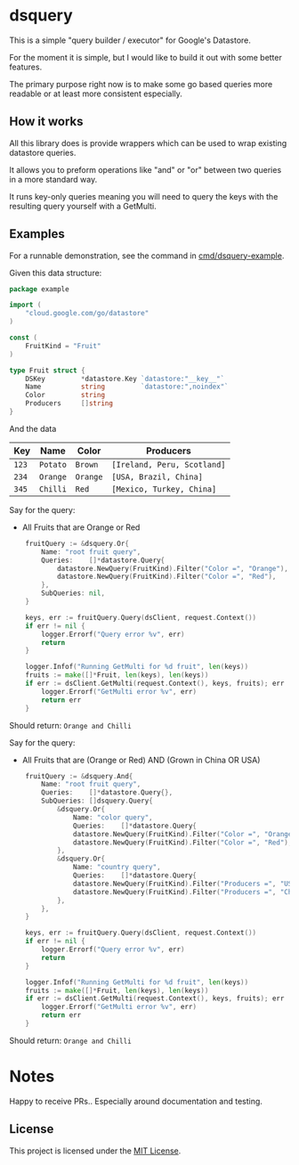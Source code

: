 # dsquery

This is a simple "query builder / executor" for Google's Datastore.

For the moment it is simple, but I would like to build it out with some better features.

The primary purpose right now is to make some go based queries more readable or at least more consistent especially.

## How it works

All this library does is provide wrappers which can be used to wrap existing datastore queries.

It allows you to preform operations like "and" or "or" between two queries
in a more standard way.

It runs key-only queries meaning you will need to query the keys with the resulting query
yourself with a GetMulti.

## Examples

For a runnable demonstration, see the command in [cmd/dsquery-example](cmd/dsquery-example).

Given this data structure:
```go
package example

import (
	"cloud.google.com/go/datastore"
)

const (
	FruitKind = "Fruit"
)

type Fruit struct {
	DSKey         *datastore.Key `datastore:"__key__"`
	Name          string         `datastore:",noindex"`
	Color         string
	Producers     []string
}
```

And the data

| Key | Name | Color | Producers |
| --- | --- | --- | --- |
| `123` | `Potato` | `Brown` | `[Ireland, Peru, Scotland]` |
| `234` | `Orange` | `Orange` | `[USA, Brazil, China]` |
| `345` | `Chilli` | `Red` | `[Mexico, Turkey, China]` |

Say for the query:
* All Fruits that are Orange or Red
```go
    fruitQuery := &dsquery.Or{
        Name: "root fruit query",
		Queries:    []*datastore.Query{
            datastore.NewQuery(FruitKind).Filter("Color =", "Orange"),
            datastore.NewQuery(FruitKind).Filter("Color =", "Red"),
        },
		SubQueries: nil,
    }

	keys, err := fruitQuery.Query(dsClient, request.Context())
    if err != nil {
        logger.Errorf("Query error %v", err)
        return
    }

	logger.Infof("Running GetMulti for %d fruit", len(keys))
	fruits := make([]*Fruit, len(keys), len(keys))
	if err := dsClient.GetMulti(request.Context(), keys, fruits); err != nil {
		logger.Errorf("GetMulti error %v", err)
		return err
	}

```
Should return: ```Orange and Chilli```

Say for the query:
* All Fruits that are (Orange or Red) AND (Grown in China OR USA)
```go
    fruitQuery := &dsquery.And{
        Name: "root fruit query",
        Queries:    []*datastore.Query{},
        SubQueries: []dsquery.Query{
            &dsquery.Or{
                Name: "color query",
                Queries:    []*datastore.Query{
                datastore.NewQuery(FruitKind).Filter("Color =", "Orange"),
                datastore.NewQuery(FruitKind).Filter("Color =", "Red"),
            },
            &dsquery.Or{
                Name: "country query",
                Queries:    []*datastore.Query{
                datastore.NewQuery(FruitKind).Filter("Producers =", "USA"),
                datastore.NewQuery(FruitKind).Filter("Producers =", "China"),
            },
        },
    }

	keys, err := fruitQuery.Query(dsClient, request.Context())
    if err != nil {
        logger.Errorf("Query error %v", err)
        return
    }

	logger.Infof("Running GetMulti for %d fruit", len(keys))
	fruits := make([]*Fruit, len(keys), len(keys))
	if err := dsClient.GetMulti(request.Context(), keys, fruits); err != nil {
		logger.Errorf("GetMulti error %v", err)
		return err
	}

```
Should return: ```Orange and Chilli```

# Notes

Happy to receive PRs.. Especially around documentation and testing.

## License

This project is licensed under the [MIT License](LICENSE).
